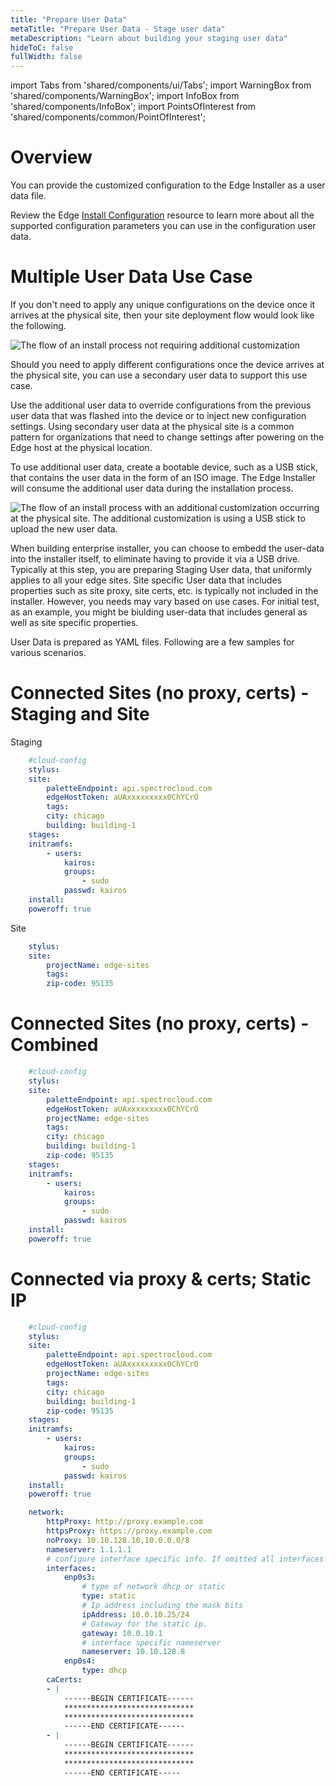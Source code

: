 ```yaml
---
title: "Prepare User Data"
metaTitle: "Prepare User Data - Stage user data"
metaDescription: "Learn about building your staging user data"
hideToC: false
fullWidth: false
---
```


import Tabs from 'shared/components/ui/Tabs';
import WarningBox from 'shared/components/WarningBox';
import InfoBox from 'shared/components/InfoBox';
import PointsOfInterest from 'shared/components/common/PointOfInterest';

# Overview

 You can provide the customized configuration to the Edge Installer as a user data file.

<InfoBox>

Review the Edge [Install Configuration](/clusters/edge/edge-configuration/installer-reference) resource to learn more about all the supported configuration parameters you can use in the configuration user data.

</InfoBox>

# Multiple User Data Use Case

If you don't need to apply any unique configurations on the device once it arrives at the physical site, then your site deployment flow would look like the following.

![The flow of an install process not requiring additional customization](/clusters_site-deployment_prepare-edge-configuration_install-flow.png)

Should you need to apply different configurations once the device arrives at the physical site, you can use a secondary user data to support this use case.

Use the additional user data to override configurations from the previous user data that was flashed into the device or to inject new configuration settings. Using secondary user data at the physical site is a common pattern for organizations that need to change settings after powering on the Edge host at the physical location.

To use additional user data, create a bootable device, such as a USB stick, that contains the user data in the form of an ISO image. The Edge Installer will consume the additional user data during the installation process.

![The flow of an install process with an additional customization occurring at the physical site. The additional customization is using a USB stick to upload the new user data.](/clusters_site-deployment_prepare-edge-configuration_install-flow-with-more-user-data.png)

When building enterprise installer, you can choose to embedd the user-data into the installer itself, to eliminate having to provide it via a USB drive. Typically at this step, you are preparing Staging User data, that uniformly applies to all your edge sites. Site specific User data that includes properties such as site proxy, site certs, etc. is typically not included in the installer. However, you needs may vary based on use cases. For initial test, as an example, you might be biulding user-data that includes general as well as site specific properties.

User Data is prepared as YAML files. Following are a few samples for various scenarios.

# Connected Sites (no proxy, certs) - Staging and Site

Staging

```yaml
    #cloud-config
    stylus:
    site:
        paletteEndpoint: api.spectrocloud.com
        edgeHostToken: aUAxxxxxxxxx0ChYCrO
        tags:
        city: chicago
        building: building-1
    stages:
    initramfs:
        - users:
            kairos:
            groups:
                - sudo
            passwd: kairos
    install:
    poweroff: true
```

Site

```yaml
    stylus:
    site:
        projectName: edge-sites
        tags:
        zip-code: 95135
```

# Connected Sites (no proxy, certs) - Combined

```yaml
    #cloud-config
    stylus:
    site:
        paletteEndpoint: api.spectrocloud.com
        edgeHostToken: aUAxxxxxxxxx0ChYCrO
        projectName: edge-sites
        tags:
        city: chicago
        building: building-1
        zip-code: 95135
    stages:
    initramfs:
        - users:
            kairos:
            groups:
                - sudo
            passwd: kairos
    install:
    poweroff: true
```

# Connected via proxy & certs; Static IP

```yaml
    #cloud-config
    stylus:
    site:
        paletteEndpoint: api.spectrocloud.com
        edgeHostToken: aUAxxxxxxxxx0ChYCrO
        projectName: edge-sites
        tags:
        city: chicago
        building: building-1
        zip-code: 95135
    stages:
    initramfs:
        - users:
            kairos:
            groups:
                - sudo
            passwd: kairos
    install:
    poweroff: true

    network:
        httpProxy: http://proxy.example.com
        httpsProxy: https://proxy.example.com
        noProxy: 10.10.128.10,10.0.0.0/8    
        nameserver: 1.1.1.1
        # configure interface specific info. If omitted all interfaces will default to dhcp
        interfaces:
            enp0s3:
                # type of network dhcp or static
                type: static
                # Ip address including the mask bits
                ipAddress: 10.0.10.25/24
                # Gateway for the static ip.
                gateway: 10.0.10.1
                # interface specific nameserver
                nameserver: 10.10.128.8
            enp0s4:
                type: dhcp 
        caCerts:
        - |
            ------BEGIN CERTIFICATE------
            *****************************
            *****************************
            ------END CERTIFICATE------
        - |
            ------BEGIN CERTIFICATE------
            *****************************
            *****************************
            ------END CERTIFICATE-----
```
